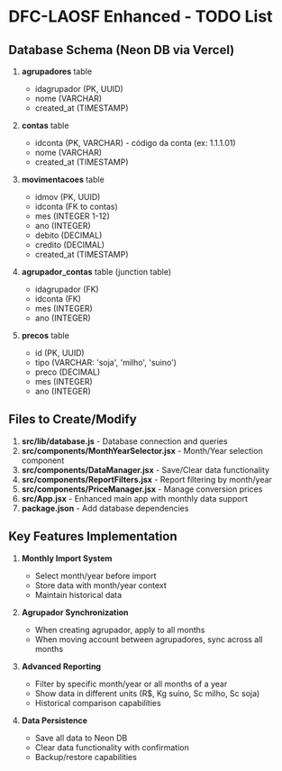 # DFC-LAOSF Enhanced - TODO List

## Database Schema (Neon DB via Vercel)
1. **agrupadores** table
   - idagrupador (PK, UUID)
   - nome (VARCHAR)
   - created_at (TIMESTAMP)

2. **contas** table  
   - idconta (PK, VARCHAR) - código da conta (ex: 1.1.1.01)
   - nome (VARCHAR)
   - created_at (TIMESTAMP)

3. **movimentacoes** table
   - idmov (PK, UUID)
   - idconta (FK to contas)
   - mes (INTEGER 1-12)
   - ano (INTEGER)
   - debito (DECIMAL)
   - credito (DECIMAL)
   - created_at (TIMESTAMP)

4. **agrupador_contas** table (junction table)
   - idagrupador (FK)
   - idconta (FK)
   - mes (INTEGER)
   - ano (INTEGER)

5. **precos** table
   - id (PK, UUID)
   - tipo (VARCHAR: 'soja', 'milho', 'suino')
   - preco (DECIMAL)
   - mes (INTEGER)
   - ano (INTEGER)

## Files to Create/Modify

1. **src/lib/database.js** - Database connection and queries
2. **src/components/MonthYearSelector.jsx** - Month/Year selection component
3. **src/components/DataManager.jsx** - Save/Clear data functionality
4. **src/components/ReportFilters.jsx** - Report filtering by month/year
5. **src/components/PriceManager.jsx** - Manage conversion prices
6. **src/App.jsx** - Enhanced main app with monthly data support
7. **package.json** - Add database dependencies

## Key Features Implementation

1. **Monthly Import System**
   - Select month/year before import
   - Store data with month/year context
   - Maintain historical data

2. **Agrupador Synchronization**
   - When creating agrupador, apply to all months
   - When moving account between agrupadores, sync across all months

3. **Advanced Reporting**
   - Filter by specific month/year or all months of a year
   - Show data in different units (R$, Kg suíno, Sc milho, Sc soja)
   - Historical comparison capabilities

4. **Data Persistence**
   - Save all data to Neon DB
   - Clear data functionality with confirmation
   - Backup/restore capabilities